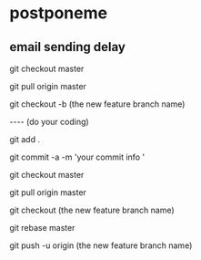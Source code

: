 postponeme
==========

email sending delay
----

git checkout master

git pull origin master

git checkout -b (the new feature branch name)

---- (do your coding)

git add .

git commit -a -m 'your commit info '

git checkout master

git pull origin master

git checkout (the new feature branch name)

git rebase master

git push -u origin (the new feature branch name)
